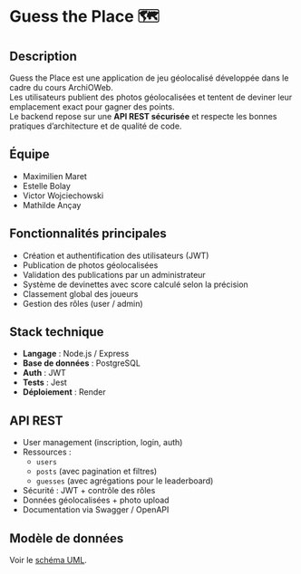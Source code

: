 # Guess the Place 🗺️

## Description

Guess the Place est une application de jeu géolocalisé développée dans le cadre du cours ArchiOWeb.  
Les utilisateurs publient des photos géolocalisées et tentent de deviner leur emplacement exact pour gagner des points.  
Le backend repose sur une **API REST sécurisée** et respecte les bonnes pratiques d’architecture et de qualité de code.

## Équipe

- Maximilien Maret  
- Estelle Bolay  
- Victor Wojciechowski  
- Mathilde Ançay

## Fonctionnalités principales

- Création et authentification des utilisateurs (JWT)  
- Publication de photos géolocalisées  
- Validation des publications par un administrateur  
- Système de devinettes avec score calculé selon la précision  
- Classement global des joueurs  
- Gestion des rôles (user / admin)

## Stack technique

- **Langage** : Node.js / Express  
- **Base de données** : PostgreSQL  
- **Auth** : JWT  
- **Tests** : Jest  
- **Déploiement** : Render

## API REST

- User management (inscription, login, auth)  
- Ressources :
  - `users`  
  - `posts` (avec pagination et filtres)  
  - `guesses` (avec agrégations pour le leaderboard)  
- Sécurité : JWT + contrôle des rôles  
- Données géolocalisées + photo upload  
- Documentation via Swagger / OpenAPI

## Modèle de données

Voir le [schéma UML](https://editor.plantuml.com/uml/dL8nRiCm3Dpz2a5ZYmJjcYbRrowT3KPY4WAoQ4XKEXHzJn_IZvMM6WCndA7L84XtH-cEu3uB92b3w3eN86VpbZ6PZyxeUYHlTeQYjDkOiNXM94kYU6eW3a1XWOtwpZidtvyXdnSSvHxyG57X0tD0Y0rt2K7Gzo3AU3qA3TYeCleLwlDg-9Mpt35CJah2XOC0GbBy11y3mwysS3ojm7-sTGrvWK2LNmOjsjz-zZcdU2ce-sgCxBY6c87_cRhzk3Me708vxGV76qjr1kopDPkDiK_RxODjNTuPMqlGhabQ1DKSWSHsjUAE8k7t5q-YRe_HJzFt0m00).

